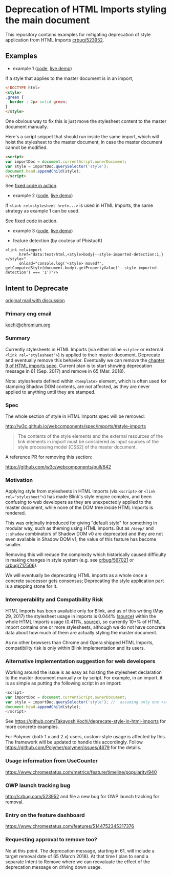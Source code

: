 # Deprecation of HTML Imports styling the main document

This repository contains examples for mitigating deprecation of style application from HTML Imports [crbug/523952](https://bugs.chromium.org/p/chromium/issues/detail?id=523952).

## Examples

- example 1 ([code](https://github.com/TakayoshiKochi/deprecate-style-in-html-imports/tree/master/examples/ex1), [live demo](https://takayoshikochi.github.io/deprecate-style-in-html-imports/examples/ex1/master.html))

If a style that applies to the master document is in an import,
```html
<!DOCTYPE html>
<style>
.green {
  border : 2px solid green;
}
</style>
```

One obvious way to fix this is just move the stylesheet content to the master document manually.

Here's a script snippet that should run inside the same import, which will hoist the stylesheet to the master document, in case the master document cannot be modified.

```html
<script>
var importDoc = document.currentScript.ownerDocument;
var style = importDoc.querySelector('style');
document.head.appendChild(style);
</script>
```

See [fixed code in action](https://takayoshikochi.github.io/deprecate-style-in-html-imports/examples/ex1/master.html).

- example 2 ([code](https://github.com/TakayoshiKochi/deprecate-style-in-html-imports/tree/master/examples/ex2), [live demo](https://takayoshikochi.github.io/deprecate-style-in-html-imports/examples/ex2/master.html))

If `<link rel=stylesheet href=...>` is used in HTML Imports, the same strategy as example 1 can be used.

See [fixed code in action](https://takayoshikochi.github.io/deprecate-style-in-html-imports/examples/ex2/master.html).

- example 3 ([code](https://github.com/TakayoshiKochi/deprecate-style-in-html-imports/tree/master/examples/ex3), [live demo](https://takayoshikochi.github.io/deprecate-style-in-html-imports/examples/ex3/master.html))

- feature detection (by coutesy of PhistucK)

```
<link rel=import
      href="data:text/html,<style>body{--style-imported-detection:1;}</style>"
	  onload="console.log('<style> moved?', getComputedStyle(document.body).getPropertyValue('--style-imported-detection') === '1')"/>
```


## Intent to Deprecate
[original mail with discussion](https://groups.google.com/a/chromium.org/d/topic/blink-dev/VZraFwqnp9Y/discussion)
### Primary eng email
kochi@chromium.org

### Summary
Currently stylesheets in HTML Imports (via either inline `<style>` or external `<link rel="stylesheet">`) is applied to their master document. Deprecate and eventually remove this behavior.
Eventually we can remove the [chapter 9 of HTML imports spec](http://w3c.github.io/webcomponents/spec/imports/#style-imports).
Current plan is to start showing deprecation message in 61 (Sep. 2017) and remove in 65 (Mar. 2018).

Note: stylesheets defined within `<template>` element, which is often used for stamping Shadow DOM contents, are not affected, as they are never applied to anything until they are stamped.

### Spec
The whole section of style in HTML Imports spec will be removed:

http://w3c.github.io/webcomponents/spec/imports/#style-imports

> The contents of the style elements and the external resources of the link elements in import
> must be considered as input sources of the style processing model [CSS2] of the master
> document.

A reference PR for removing this section:

https://github.com/w3c/webcomponents/pull/642

### Motivation
Applying style from stylesheets in HTML Imports (via `<script>` or `<link rel="stylesheet">`) has made Blink's style engine complex, and been confusing to web developers as they are unexpectedly applied to the master document, while none of the DOM tree inside HTML Imports is rendered.

This was originally introduced for giving "default style" for something in modular way, such as theming using HTML imports. But as `/deep/` and `::shadow` combinators of Shadow DOM v0 are deprecated and they are not even available in Shadow DOM v1, the value of this feature has become smaller.

Removing this will reduce the complexity which historically caused difficulty in making changes in style system (e.g. see [crbug/567021](http://crbug.com/567021) or [crbug/717506](http://crbug.com/717506)).

We will eventually be deprecating HTML imports as a whole once a concrete successor gets consensus; Deprecating the style application part is a stepping stone for it.

### Interoperability and Compatibility Risk
HTML Imports has been available only for Blink, and as of this writing (May 29, 2017) the stylesheet usage in imports is 0.044% ([source](https://www.chromestatus.com/metrics/feature/timeline/popularity/940)) within the whole HTML Imports usage (0.411%, [source](https://www.chromestatus.com/metrics/feature/timeline/popularity/455)), so currently 10+% of HTML import contains one or more stylesheets, although we do not have concrete data about how much of them are actually styling the master document.

As no other browsers than Chrome and Opera shipped HTML Imports, compatibility risk is only within Blink implementation and its users.

### Alternative implementation suggestion for web developers
Working around the issue is as easy as hoisting the stylesheet declaration to the master document manually or by script. For example, in an import, it is as simple as putting the following script in an import:

```js
<script>
var importDoc = document.currentScript.ownerDocument;
var style = importDoc.querySelector('style'); //  assuming only one <style>
document.head.appendChild(style);
</script>
```

See https://github.com/TakayoshiKochi/deprecate-style-in-html-imports for more
concrete examples.

For Polymer (both 1.x and 2.x) users, custom-style usage is affected by this.
The framework will be updated to handle this accordingly.
Follow https://github.com/Polymer/polymer/issues/4679 for the details.

### Usage information from UseCounter
https://www.chromestatus.com/metrics/feature/timeline/popularity/940

### OWP launch tracking bug
http://crbug.com/523952
and file a new bug for OWP launch tracking for removal.

### Entry on the feature dashboard
https://www.chromestatus.com/features/5144752345317376

### Requesting approval to remove too?
No at this point. The deprecation message, starting in 61, will include a target removal date of 65 (March 2018).
At that time I plan to send a separate Intent to Remove where we can reevaluate the effect of the deprecation message on driving down usage.
